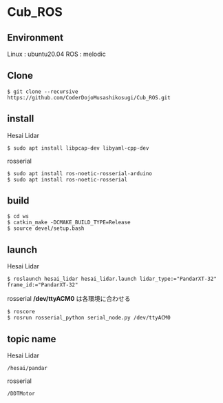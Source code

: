 # Cub_ROS

## Environment
Linux : ubuntu20.04
ROS : melodic

## Clone
```
$ git clone --recursive https://github.com/CoderDojoMusashikosugi/Cub_ROS.git
```

## install
Hesai Lidar
```
$ sudo apt install libpcap-dev libyaml-cpp-dev
```
rosserial
```
$ sudo apt install ros-noetic-rosserial-arduino
$ sudo apt install ros-noetic-rosserial
```

## build
```
$ cd ws
$ catkin_make -DCMAKE_BUILD_TYPE=Release
$ source devel/setup.bash
```

## launch
Hesai Lidar
```
$ roslaunch hesai_lidar hesai_lidar.launch lidar_type:="PandarXT-32" frame_id:="PandarXT-32"
```
rosserial
**/dev/ttyACM0** は各環境に合わせる
```
$ roscore
$ rosrun rosserial_python serial_node.py /dev/ttyACM0
```

## topic name
Hesai Lidar
```
/hesai/pandar
```
rosserial
```
/DDTMotor
```
